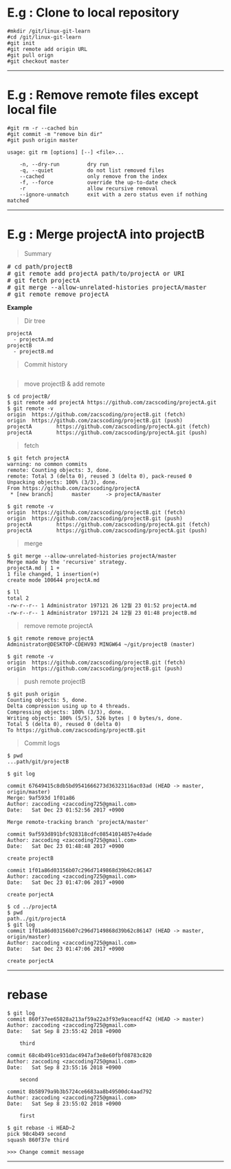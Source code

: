 # E.g : Clone to local repository

```#mkdir /git/linux-git-learn```  
```#cd /git/linux-git-learn```  
```#git init```  
```#git remote add origin URL```  
```#git pull orign```  
```#git checkout master```  

---  

# E.g : Remove remote files except local file

```#git rm -r --cached bin```  
```#git commit -m "remove bin dir"```  
```#git push origin master```

```[root@localhost linux-git-learn]# git rm -r --help
usage: git rm [options] [--] <file>...

    -n, --dry-run         dry run
    -q, --quiet           do not list removed files
    --cached              only remove from the index
    -f, --force           override the up-to-date check
    -r                    allow recursive removal
    --ignore-unmatch      exit with a zero status even if nothing matched
```

---  

# E.g : Merge projectA into projectB

> Summary

<pre>
# cd path/projectB
# git remote add projectA path/to/projectA or URI
# git fetch projectA
# git merge --allow-unrelated-histories projectA/master
# git remote remove projectA
</pre>

**Example**  

> Dir tree

```
projectA
  - projectA.md
projectB
  - projectB.md
```

> Commit history

```
```

> move projectB & add remote

```
$ cd projectB/
$ git remote add projectA https://github.com/zacscoding/projectA.git
$ git remote -v
origin  https://github.com/zacscoding/projectB.git (fetch)
origin  https://github.com/zacscoding/projectB.git (push)
projectA        https://github.com/zacscoding/projectA.git (fetch)
projectA        https://github.com/zacscoding/projectA.git (push)
```

> fetch

```
$ git fetch projectA
warning: no common commits
remote: Counting objects: 3, done.
remote: Total 3 (delta 0), reused 3 (delta 0), pack-reused 0
Unpacking objects: 100% (3/3), done.
From https://github.com/zacscoding/projectA
 * [new branch]      master     -> projectA/master

$ git remote -v
origin  https://github.com/zacscoding/projectB.git (fetch)
origin  https://github.com/zacscoding/projectB.git (push)
projectA        https://github.com/zacscoding/projectA.git (fetch)
projectA        https://github.com/zacscoding/projectA.git (push) 
```

> merge

```
$ git merge --allow-unrelated-histories projectA/master
Merge made by the 'recursive' strategy.
projectA.md | 1 +
1 file changed, 1 insertion(+)
create mode 100644 projectA.md

$ ll
total 2
-rw-r--r-- 1 Administrator 197121 26 12월 23 01:52 projectA.md
-rw-r--r-- 1 Administrator 197121 24 12월 23 01:48 projectB.md
```

> remove remote projectA

```
$ git remote remove projectA
Administrator@DESKTOP-CDEHV93 MINGW64 ~/git/projectB (master)

$ git remote -v
origin  https://github.com/zacscoding/projectB.git (fetch)
origin  https://github.com/zacscoding/projectB.git (push)
```

> push remote projectB

```
$ git push origin
Counting objects: 5, done.
Delta compression using up to 4 threads.
Compressing objects: 100% (3/3), done.
Writing objects: 100% (5/5), 526 bytes | 0 bytes/s, done.
Total 5 (delta 0), reused 0 (delta 0)
To https://github.com/zacscoding/projectB.git
```

> Commit logs

```
$ pwd
...path/git/projectB

$ git log

commit 67649415c8db5bd9541666273d36323116ac03ad (HEAD -> master, origin/master)
Merge: 9af593d 1f01a86
Author: zaccoding <zaccoding725@gmail.com>
Date:   Sat Dec 23 01:52:56 2017 +0900

Merge remote-tracking branch 'projectA/master'

commit 9af593d891bfc928318cdfc08541014857e4dade
Author: zaccoding <zaccoding725@gmail.com>
Date:   Sat Dec 23 01:48:48 2017 +0900

create projectB

commit 1f01a86d03156b07c296d7149868d39b62c86147
Author: zaccoding <zaccoding725@gmail.com>
Date:   Sat Dec 23 01:47:06 2017 +0900

create porjectA

$ cd ../projectA
$ pwd
path../git/projectA
$ git log
commit 1f01a86d03156b07c296d7149868d39b62c86147 (HEAD -> master, origin/master)
Author: zaccoding <zaccoding725@gmail.com>
Date:   Sat Dec 23 01:47:06 2017 +0900

create porjectA
```

---  

# rebase  

```
$ git log
commit 860f37ee65828a213af59a22a3f93e9aceacdf42 (HEAD -> master)
Author: zaccoding <zaccoding725@gmail.com>
Date:   Sat Sep 8 23:55:42 2018 +0900

    third

commit 68c4b491ce931dac4947af3e8e60fbf08783c820
Author: zaccoding <zaccoding725@gmail.com>
Date:   Sat Sep 8 23:55:16 2018 +0900

    second

commit 8b58979a9b3b5724ce6683aa8b49500dc4aad792
Author: zaccoding <zaccoding725@gmail.com>
Date:   Sat Sep 8 23:55:02 2018 +0900

    first  

```  

```
$ git rebase -i HEAD~2
pick 98c4b49 second
squash 860f37e third  

>>> Change commit message
```  

---  
